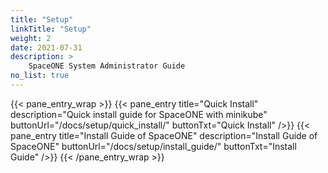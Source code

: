 ```yaml
---
title: "Setup"
linkTitle: "Setup"
weight: 2
date: 2021-07-31
description: >
    SpaceONE System Administrator Guide
no_list: true
---
```


{{< pane_entry_wrap >}}
{{< pane_entry title="Quick Install" description="Quick install guide for SpaceONE with minikube" buttonUrl="/docs/setup/quick_install/" buttonTxt="Quick Install" />}}
{{< pane_entry title="Install Guide of SpaceONE" description="Install Guide of SpaceONE" buttonUrl="/docs/setup/install_guide/" buttonTxt="Install Guide" />}}
{{< /pane_entry_wrap >}}